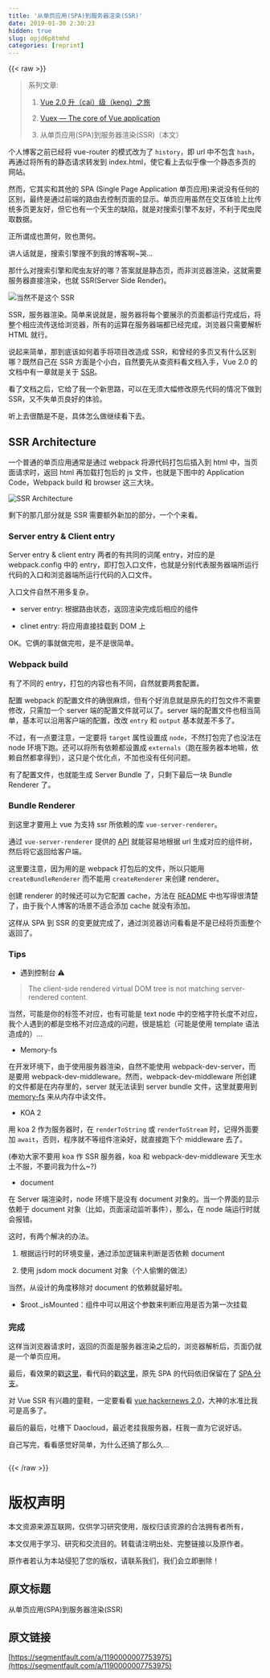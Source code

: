 ```yaml
---
title: '从单页应用(SPA)到服务器渲染(SSR)' 
date: 2019-01-30 2:30:23
hidden: true
slug: opjd6p8tmhd
categories: [reprint]
---
```


{{< raw >}}

                    
<blockquote>
<p>系列文章:</p>
<ol>
<li><p><a href="https://segmentfault.com/a/1190000006435886">Vue 2.0 升（cai）级（keng）之旅</a></p></li>
<li><p><a href="https://segmentfault.com/a/1190000006673171" target="_blank">Vuex — The core of Vue application</a></p></li>
<li><p>从单页应用(SPA)到服务器渲染(SSR)（本文）</p></li>
</ol>
</blockquote>
<p>个人博客之前已经将 vue-router 的模式改为了 <code>history</code>，即 url 中不包含 <code>hash</code>，再通过将所有的静态请求转发到 index.html，使它看上去似乎像一个静态多页的网站。</p>
<p>然而，它其实和其他的 SPA (Single Page Application 单页应用)来说没有任何的区别，最终是通过前端的路由去控制页面的显示。单页应用虽然在交互体验上比传统多页更友好，但它也有一个天生的缺陷，就是对搜索引擎不友好，不利于爬虫爬取数据。</p>
<p>正所谓成也萧何，败也萧何。</p>
<p>讲人话就是，搜索引擎搜不到我的博客啊~哭...</p>
<p>那什么对搜索引擎和爬虫友好的哪？答案就是静态页，而非浏览器渲染，这就需要服务器直接渲染，也就 SSR(Server Side Render)。</p>
<p><span class="img-wrap"><img data-src="/img/remote/1460000007753978" src="https://static.alili.tech/img/remote/1460000007753978" alt="当然不是这个 SSR" title="当然不是这个 SSR" style="cursor: pointer; display: inline;"></span></p>
<p>SSR，服务器渲染。简单来说就是，服务器将每个要展示的页面都运行完成后，将整个相应流传送给浏览器，所有的运算在服务器端都已经完成，浏览器只需要解析 HTML 就行。</p>
<p>说起来简单，那到底该如何着手将项目改造成 SSR，和曾经的多页又有什么区别哪？既然自己在 SSR 方面是个小白，自然要先从查资料看文档入手，Vue 2.0 的文档中有一章就是关于 <a href="https://vuejs.org/v2/guide/ssr.html" rel="nofollow noreferrer" target="_blank">SSR</a>。</p>
<p>看了文档之后，它给了我一个新思路，可以在无须大幅修改原先代码的情况下做到 SSR，又不失单页良好的体验。</p>
<p>听上去很酷是不是，具体怎么做继续看下去。</p>
<h2 id="articleHeader0">SSR Architecture</h2>
<p>一个普通的单页应用通常是通过 webpack 将源代码打包后插入到 html 中，当页面请求时，返回 html 再加载打包后的 js 文件，也就是下图中的 Application Code，Webpack build 和 browser 这三大块。</p>
<p><span class="img-wrap"><img data-src="/img/remote/1460000007753979" src="https://static.alili.tech/img/remote/1460000007753979" alt="SSR Architecture" title="SSR Architecture" style="cursor: pointer; display: inline;"></span></p>
<p>剩下的那几部分就是 SSR 需要额外新加的部分，一个个来看。</p>
<h3 id="articleHeader1">Server entry &amp; Client entry</h3>
<p>Server entry &amp; client entry 两者的有共同的词尾 entry，对应的是 webpack.config 中的 entry，即打包入口文件，也就是分别代表服务器端所运行代码的入口和浏览器端所运行代码的入口文件。</p>
<p>入口文件自然不用多复杂。</p>
<ul>
<li><p>server entry: 根据路由状态，返回渲染完成后相应的组件</p></li>
<li><p>clinet entry: 将应用直接挂载到 DOM 上</p></li>
</ul>
<p>OK。它俩的事就做完啦，是不是很简单。</p>
<h3 id="articleHeader2">Webpack build</h3>
<p>有了不同的 entry，打包的内容也有不同，自然就要两套配置。</p>
<p>配置 webpack 的配置文件的确很麻烦，但有个好消息就是原先的打包文件不需要修改，只需加一个 server 端的配置文件就可以了。server 端的配置文件也相当简单，基本可以沿用客户端的配置，改改 <code>entry</code> 和 <code>output</code> 基本就差不多了。</p>
<p>不过，有一点要注意，一定要将 <code>target</code> 属性设置成 <code>node</code>，不然打包完了也没法在 node 环境下跑。还可以将所有依赖都设置成 <code>externals</code>（跑在服务器本地嘛，依赖自然都拿得到），这只是个优化点，不加也没有任何问题。</p>
<p>有了配置文件，也就能生成 Server Bundle 了，只剩下最后一块 Bundle Renderer 了。</p>
<h3 id="articleHeader3">Bundle Renderer</h3>
<p>到这里才要用上 vue 为支持 ssr 所依赖的库 <code>vue-server-renderer</code>。</p>
<p>通过 <code>vue-server-renderer</code> 提供的 <a href="https://github.com/vuejs/vue/blob/dev/packages/vue-server-renderer/README.md" rel="nofollow noreferrer" target="_blank">API</a> 就能容易地根据 url 生成对应的组件树，然后将它返回给客户端。</p>
<p>这里要注意，因为用的是 webpack 打包后的文件，所以只能用 <code>createBundleRenderer</code> 而不能用 <code>createRenderer</code> 来创建 renderer。</p>
<p>创建 renderer 的时候还可以为它配置 cache，方法在 <a href="https://github.com/vuejs/vue/blob/dev/packages/vue-server-renderer/README.md" rel="nofollow noreferrer" target="_blank">README</a> 中也写得很清楚了，由于我个人博客的场景不适合添加 cache 就没有添加。</p>
<p>这样从 SPA 到 SSR 的变更就完成了，通过浏览器访问看看是不是已经将页面整个返回了。</p>
<h3 id="articleHeader4">Tips</h3>
<ul><li><p>遇到控制台 ⚠️</p></li></ul>
<blockquote><p>The client-side rendered virtual DOM tree is not matching server-rendered content.</p></blockquote>
<p>当然，可能是你的标签不对应，也有可能是 text node 中的空格字符长度不对应，我个人遇到的都是空格不对应造成的问题，很是尴尬（可能是使用 template 语法造成的）...</p>
<ul><li><p>Memory-fs</p></li></ul>
<p>在开发环境下，由于使用服务器渲染，自然不能使用 webpack-dev-server，而是要用 webpack-dev-middleware。然而，webpack-dev-middleware 所创建的文件都是在内存里的，server 就无法读到 server bundle 文件，这里就要用到 <a href="https://github.com/webpack/memory-fs" rel="nofollow noreferrer" target="_blank">memory-fs</a> 来从内存中读文件。</p>
<ul><li><p>KOA 2</p></li></ul>
<p>用 koa 2 作为服务器时，在 <code>renderToString</code> 或 <code>renderToStream</code> 时，记得外面要加 <code>await</code>，否则，程序就不等组件渲染好，就直接跑下个 middleware 去了。</p>
<p>(奉劝大家不要用 koa 作 SSR 服务器，koa 和 webpack-dev-middleware 天生水土不服，不要问我为什么~?)</p>
<ul><li><p>document</p></li></ul>
<p>在 Server 端渲染时，node 环境下是没有 document 对象的。当一个界面的显示依赖于 document 对象（比如，页面滚动监听事件），那么，在 node 端运行时就会报错。</p>
<p>这时，有两个解决的办法。</p>
<ol>
<li><p>根据运行时的环境变量，通过添加逻辑来判断是否依赖 document</p></li>
<li><p>使用 jsdom mock document 对象（个人偷懒的做法）</p></li>
</ol>
<p>当然，从设计的角度移除对 document 的依赖就最好啦。</p>
<ul><li><p>$root._isMounted：组件中可以用这个参数来判断应用是否为第一次挂载</p></li></ul>
<h3 id="articleHeader5">完成</h3>
<p>这样当浏览器请求时，返回的页面是服务器渲染之后的，浏览器解析后，页面仍就是一个单页应用。</p>
<p>最后，看效果的戳<a href="http://discipled.me/" rel="nofollow noreferrer" target="_blank">这里</a>，看代码的戳<a href="https://github.com/DiscipleD/blog" rel="nofollow noreferrer" target="_blank">这里</a>，原先 SPA 的代码依旧保留在了 <a href="https://github.com/DiscipleD/blog/tree/SPA" rel="nofollow noreferrer" target="_blank">SPA 分支</a>。</p>
<p>对 Vue SSR 有兴趣的童鞋，一定要看看 <a href="https://github.com/vuejs/vue-hackernews-2.0" rel="nofollow noreferrer" target="_blank">vue hackernews 2.0</a>，大神的水准比我可是高多了。</p>
<p>最后的最后，吐槽下 Daocloud，最近老挂我服务器，枉我一直为它说好话。</p>
<p>自己写完，看看感觉好简单，为什么还搞了那么久...</p>
<p><span class="img-wrap"><img data-src="/img/remote/1460000007753980" src="https://static.alili.tech/img/remote/1460000007753980" alt="" title="" style="cursor: pointer; display: inline;"></span></p>

                
{{< /raw >}}

# 版权声明
本文资源来源互联网，仅供学习研究使用，版权归该资源的合法拥有者所有，

本文仅用于学习、研究和交流目的。转载请注明出处、完整链接以及原作者。

原作者若认为本站侵犯了您的版权，请联系我们，我们会立即删除！

## 原文标题
从单页应用(SPA)到服务器渲染(SSR)

## 原文链接
[https://segmentfault.com/a/1190000007753975](https://segmentfault.com/a/1190000007753975)

